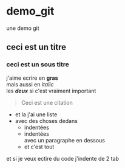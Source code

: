 
# demo_git
une demo git
## ceci est un titre  
### ceci est un sous titre  
j'aime ecrire en **gras**  
mais aussi en  *italic*  
les  ***deux*** si c'est vraiment important

  
> Ceci est une citation  

- et la j'ai une liste
- avec des choses dedans
  - indentées
  - indentées  
    avec un paragraphe en dessous
  - et c'est tout

et si je veux ectire du code j'indente de 2 tab
    <html>
      <head>
        <Title>Test</Title>
      </head>
    </html>

